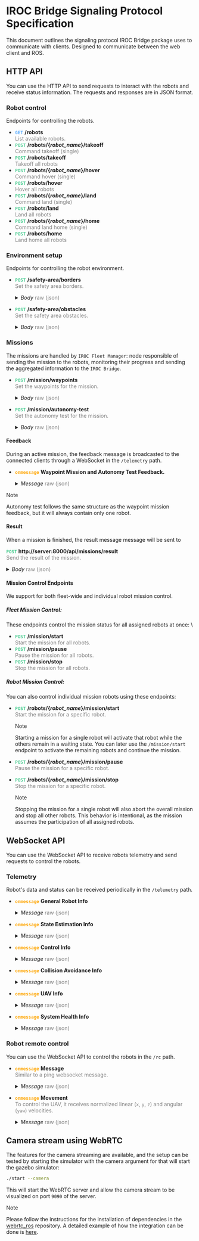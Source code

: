 # IROC Bridge Signaling Protocol Specification

This document outlines the signaling protocol IROC Bridge package uses to communicate with clients.
Designed to communicate between the web client and ROS.

## HTTP API

You can use the HTTP API to send requests to interact with the robots and receive status information.
The requests and responses are in JSON format.

### Robot control

Endpoints for controlling the robots.

- <b style="color: #61affe">`GET`</b>
  **/robots**  
  <span style="color: gray">
  List available robots.
  </span>
- <b style="color: #48cc90">`POST`</b>
  **/robots/{_robot_name_}/takeoff**  
  <span style="color: gray">
  Command takeoff (single)
  </span>
- <b style="color: #49CC90">`POST`</b>
  **/robots/takeoff**  
  <span style="color: gray">
  Takeoff all robots
  </span>
- <b style="color: #49cc90">`POST`</b>
  **/robots/{_robot_name_}/hover**  
  <span style="color: gray">
  Command hover (single)
  </span>
- <b style="color: #49cc90">`POST`</b>
  **/robots/hover**  
  <span style="color: gray">
  Hover all robots
  </span>
- <b style="color: #49cc90">`POST`</b>
  **/robots/{_robot_name_}/land**  
  <span style="color: gray">
  Command land (single)
  </span>
- <b style="color: #49cc90">`POST`</b>
  **/robots/land**  
  <span style="color: gray">
  Land all robots
  </span>
- <b style="color: #49cc90">`POST`</b>
  **/robots/{_robot_name_}/home**  
  <span style="color: gray">
  Command land home (single)
  </span>
- <b style="color: #49cc90">`POST`</b>
  **/robots/home**  
  <span style="color: gray">
  Land home all robots
  </span>

### Environment setup

Endpoints for controlling the robot environment.

- <b style="color: #49cc90">`POST`</b>
  **/safety-area/borders**  
  <span style="color: gray">
  Set the safety area borders.
  </span>
  <details>
  <summary><i>Body</i> <span style="color: gray">raw (json)</span></summary>

  ```json
  {
    "points": [
      {
        "x": 47.39776,
        "y": 8.545254
      },
      {
        "x": 47.397719,
        "y": 8.545436
      },
      {
        "x": 47.397601,
        "y": 8.545367
      },
      {
        "x": 47.397657,
        "y": 8.545191
      }
    ],
    "height_id": 1,
    "max_z": 347,
    "min_z": 343
  }
  ```

  </details>

- <b style="color: #49cc90">`POST`</b>
  **/safety-area/obstacles**  
  <span style="color: gray">
  Set the safety area obstacles.
  </span>
  <details>
    <summary>
    <i>Body</i> <span style="color: gray">raw (json)</span>
    </summary>

  ```json
  {
    "points": [
      {
        "x": 47.39776,
        "y": 8.545254
      },
      {
        "x": 47.397719,
        "y": 8.545436
      },
      {
        "x": 47.397601,
        "y": 8.545367
      },
      {
        "x": 47.397657,
        "y": 8.545191
      }
    ],
    "height_id": 1,
    "max_z": 347,
    "min_z": 343
  }
  ```

  </details>

### Missions

The missions are handled by `IROC Fleet Manager`: node responsible of sending the mission to the robots, monitoring their progress and sending the aggregated information to the `IROC Bridge`.

- <b style="color: #49cc90">`POST`</b>
  **/mission/waypoints**  
  <span style="color: gray">
  Set the waypoints for the mission.
  </span>
  <details>
  <summary>
  <i>Body</i> <span style="color: gray">raw (json)</span>
  </summary>

  ```json
  {
    "robot_name": "uav1",
    "frame_id": 0,
    "height_id": 0,
    "points": [
      {
        "x": 10,
        "y": 10,
        "z": 2,
        "heading": 1
      },
      {
        "x": -10,
        "y": 10,
        "z": 2,
        "heading": 3
      }
    ],
    "terminal_action": 1
  }
  ```

  </details>

- <b style="color: #49cc90">`POST`</b>
  **/mission/autonomy-test**  
  <span style="color: gray">
  Set the autonomy test for the mission.
  </span>
  <details>
  <summary>
  <i>Body</i> <span style="color: gray">raw (json)</span>
  </summary>

  ```json
  {
    "robot_name": "uav1",
    "frame_id": 0,
    "height_id": 0,
    "points": [
      {
        "x": 10,
        "y": 10,
        "z": 2,
        "heading": 1
      },
      {
        "x": -10,
        "y": 10,
        "z": 2,
        "heading": 3
      }
    ],
    "terminal_action": 1
  }
  ```

  </details>

#### Feedback

During an active mission, the feedback message is broadcasted to the connected clients through a WebSocket in the `/telemetry` path.

- <b style="color: orange">`onmessage`</b>
  **Waypoint Mission and Autonomy Test Feedback.**
  <details>
  <summary>
  <i>Message</i> <span style="color: gray">raw (json)</span>
  </summary>

  ```json
  {
    "type": "WaypointMissionFeedback",
    "progress": 0.75,
    "mission_state": "IN_PROGRESS",
    "message": "EXECUTING",
    "robots": [
      {
        "robot_name": "uav1",
        "message": "EXECUTING",
        "mission_progress": 0.6,
        "current_goal": 2,
        "distance_to_goal": 15.3,
        "goal_estimated_arrival_time": 30,
        "goal_progress": 0.8,
        "distance_to_finish": 50.2,
        "finish_estimated_arrival_time": 50
      },
      {
        "robot_name": "uav2",
        "message": "EXECUTING",
        "mission_progress": 0.45,
        "current_goal": 1,
        "distance_to_goal": 5.7,
        "goal_estimated_arrival_time": 30,
        "goal_progress": 0.95,
        "distance_to_finish": 75.8,
        "finish_estimated_arrival_time": 50
      }
    ]
  }
  ```

  </details>

> [!NOTE]
> Autonomy test follows the same structure as the waypoint mission feedback, but it will always contain only one robot.

#### Result

When a mission is finished, the result message message will be sent to

<b style="color: #49cc90">`POST`</b>
**http://server:8000/api/missions/result**  
<span style="color: gray">
Send the result of the mission.
</span>

<details>
  <summary>
  <i>Body</i> <span style="color: gray">raw (json)</span>
  </summary>

```json
{
  "success": true,
  "message": "All robots finished succesfully",
  "robot_results": [
    {
      "robot_name": "uav1",
      "success": true,
      "message": "Robot finished successfully"
    },
    {
      "robot_name": "uav2",
      "success": true,
      "message": "Robot finished successfully"
    }
  ]
}
```

</details>

#### Mission Control Endpoints

We support for both fleet-wide and individual robot mission control.

##### Fleet Mission Control:

These endpoints control the mission status for all assigned robots at once: \

- <b style="color: #49cc90">`POST`</b>
  **/mission/start**  
  <span style="color: gray">
  Start the mission for all robots.
  </span>
- <b style="color: #49cc90">`POST`</b>
  **/mission/pause**  
  <span style="color: gray">
  Pause the mission for all robots.
  </span>
- <b style="color: #49cc90">`POST`</b>
  **/mission/stop**  
  <span style="color: gray">
  Stop the mission for all robots.
  </span>

##### Robot Mission Control:

You can also control individual mission robots using these endpoints:

- <b style="color: #49cc90">`POST`</b>
  **/robots/{_robot_name_}/mission/start**  
   <span style="color: gray">
  Start the mission for a specific robot.
  </span>

  > [!NOTE]
  > Starting a mission for a single robot will activate that robot while the others remain in a waiting state. You can later use the `/mission/start` endpoint to activate the remaining robots and continue the mission.

- <b style="color: #49cc90">`POST`</b>
  **/robots/{_robot_name_}/mission/pause**  
  <span style="color: gray">
  Pause the mission for a specific robot.
  </span>
- <b style="color: #49cc90">`POST`</b>
  **/robots/{_robot_name_}/mission/stop**  
   <span style="color: gray">
  Stop the mission for a specific robot.
  </span>
  > [!NOTE]
  > Stopping the mission for a single robot will also abort the overall mission and stop all other robots. This behavior is intentional, as the mission assumes the participation of all assigned robots.

## WebSocket API

You can use the WebSocket API to receive robots telemetry and send requests to control the robots.

### Telemetry

Robot's data and status can be received periodically in the `/telemetry` path.

- <b style="color: orange">`onmessage`</b>
  **General Robot Info**
  <details>
    <summary>
    <i>Message</i> <span style="color: gray">raw (json)</span>
    </summary>

  ```json
  {
    "errors": [],
    "type": "GeneralRobotInfo",
    "ready_to_start": 1,
    "problems_preventing_start": [],
    "battery_state": {
      "wh_drained": -1,
      "percentage": -1,
      "voltage": -1
    },
    "robot_type": 0,
    "robot_name": "uav2"
  }
  ```

  </details>

- <b style="color: orange">`onmessage`</b>
  **State Estimation Info**
  <details>
    <summary>
    <i>Message</i> <span style="color: gray">raw (json)</span>
    </summary>
    
    ```json
    {
      "type": "StateEstimationInfo",
      "switchable_estimators": [
        "gps_baro",
        "gps_garmin"
      ],
      "velocity": {
        "angular": {
          "z": 0,
          "y": 0,
          "x": 0
        },
        "linear": {
          "z": 4.6765261112091244e-21,
          "y": 0,
          "x": 0
        }
      },
      "global_pose": {
        "heading": 1.02729905983773,
        "altitude": 340,
        "longitude": 8.545800727209587,
        "latitude": 47.39776586900617
      },
      "local_pose": {
        "z": 0.059999996605801006,
        "heading": 1.02729905983773,
        "y": 2.4504742256806935,
        "x": 15.614331170562465
      },
      "current_estimator": "gps_baro",
      "above_ground_level_height": 0.059999996605801,
      "running_estimators": [
        "gps_baro",
        "gps_garmin"
      ],
      "acceleration": {
        "angular": {
          "z": 0,
          "y": 0,
          "x": 0
        },
        "linear": {
          "z": 1.0095692646347513e-18,
          "y": 0,
          "x": 0
        }
      },
      "estimation_frame": "uav2/gps_garmin_origin",
      "robot_name": "uav2"
    }
    ```
  </details>

- <b style="color: orange">`onmessage`</b>
  **Control Info**
  <details>
    <summary>
    <i>Message</i> <span style="color: gray">raw (json)</span>
    </summary>
    
    ```json
    {
      "type": "ControlInfo",
      "thrust": null,
      "available_trackers": [],
      "active_tracker": "unknown",
      "available_controllers": [],
      "active_controller": "unknown",
      "robot_name": "uav2"
    }
    ```
  </details>

- <b style="color: orange">`onmessage`</b>
  **Collision Avoidance Info**
  <details>
    <summary>
    <i>Message</i> <span style="color: gray">raw (json)</span>
    </summary>
    
    ```json
    {
      "type": "CollisionAvoidanceInfo",
      "other_robots_visible": [
        "uav1"
      ],
      "collision_avoidance_enabled": 1,
      "avoiding_collision": 0,
      "robot_name": "uav2"
    }
    ```
  </details>

- <b style="color: orange">`onmessage`</b>
  **UAV Info**
  <details>
    <summary>
    <i>Message</i> <span style="color: gray">raw (json)</span>
    </summary>

  ```json
  {
    "mass_nominal": null,
    "type": "UavInfo",
    "flight_duration": 0,
    "flight_state": "OFFBOARD",
    "offboard": 1,
    "armed": 1,
    "robot_name": "uav2"
  }
  ```

  </details>

- <b style="color: orange">`onmessage`</b>
  **System Health Info**
  <details>
    <summary>
    <i>Message</i> <span style="color: gray">raw (json)</span>
    </summary>

  ```json
  {
    "free_ram": 22.789223,
    "robot_name": "uav2",
    "cpu_load": 10.102389,
    "mag_strength": null,
    "total_ram": 30.061069,
    "type": "SystemHealthInfo",
    "mag_uncertainty": null,
    "free_hdd": 1393,
    "state_estimation_rate": 20.080807,
    "hw_api_rate": 99.019608,
    "control_manager_rate": 0.990196,
    "gnss_uncertainty": 0,
    "node_cpu_loads": [
      ["/uav2/hw_api", 1.09215],
      ["/uav2/constraint_manager", 1.09215],
      ["/uav2/control_manager", 1.09215],
      ["/uav2/estimation_manager", 0]
    ],
    "available_sensors": [
      {
        "name": "pixhawk",
        "status": "NOT_IMPLEMENTED",
        "ready": 1,
        "rate": -1
      },
      {
        "rate": -1,
        "ready": 1,
        "status": "NOT_IMPLEMENTED",
        "name": "garmin_down"
      }
    ]
  }
  ```

  </details>

### Robot remote control

You can use the WebSocket API to control the robots in the `/rc` path.

- <b style="color: orange">`onmessage`</b>
  **Message**   
  <span style="color: gray">
  Similar to a ping websocket message.
  </span>
  <details>
    <summary>
    <i>Message</i> <span style="color: gray">raw (json)</span>
    </summary>

  ```json
  {
    "command": "message",
    "data": "Hello, World!"
  }
  ```

  </details>

- <b style="color: orange">`onmessage`</b>
  **Movement**  
  <span style="color: gray">
  To control the UAV, it receives normalized linear (`x`, `y`, `z`) and angular (`yaw`) velocities.
  </span>
  <details>
    <summary>
    <i>Message</i> <span style="color: gray">raw (json)</span>
    </summary>

    ```json
    {
      "command": "move",
      "robot_name": "uav1",
      "data": {
        "x": 1.0,
        "y": -0.5,
        "z": 0,
        "heading": 1.0
      }
    }
    ```
  </details>

## Camera stream using WebRTC

The features for the camera streaming are available, and the setup can be tested by starting the simulator with the camera argument for that will start the gazebo simulator:

```sh
./start --camera
```

This will start the WebRTC server and allow the camera stream to be visualized on port `9090` of the server.

> [!NOTE]
> Please follow the instructions for the installation of dependencies in the [webrtc_ros](https://github.com/fly4future/webrtc_ros) repository. A detailed example of how the integration can be done is [here](https://github.com/fly4future/webrtc_ros/blob/develop/web/TUTORIAL.md).
